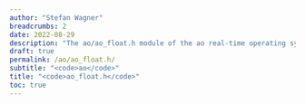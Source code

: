 ```yaml
---
author: "Stefan Wagner"
breadcrumbs: 2
date: 2022-08-29
description: "The ao/ao_float.h module of the ao real-time operating system."
draft: true
permalink: /ao/ao_float.h/ 
subtitle: "<code>ao</code>"
title: "<code>ao_float.h</code>"
toc: true
---
```


